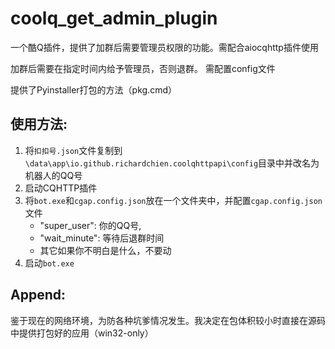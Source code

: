 # coolq_get_admin_plugin
一个酷Q插件，提供了加群后需要管理员权限的功能。需配合aiocqhttp插件使用

加群后需要在指定时间内给予管理员，否则退群。
需配置config文件

提供了Pyinstaller打包的方法（pkg.cmd）

## 使用方法:
1. 将`扣扣号.json`文件复制到`\data\app\io.github.richardchien.coolqhttpapi\config`目录中并改名为机器人的QQ号
2. 启动CQHTTP插件
3. 将`bot.exe`和`cgap.config.json`放在一个文件夹中，并配置`cgap.config.json`文件
    - "super_user": 你的QQ号,
    - "wait_minute": 等待后退群时间
    - 其它如果你不明白是什么，不要动
4. 启动`bot.exe`

## Append:

鉴于现在的网络环境，为防各种坑爹情况发生。我决定在包体积较小时直接在源码中提供打包好的应用（win32-only）